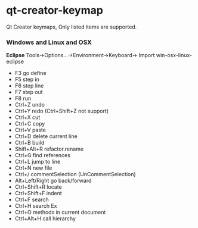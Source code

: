 # qt-creator-keymap

Qt Creator keymaps, Only listed items are supported.

### Windows and Linux and OSX
**Eclipse** Tools->Options...->Environment->Keyboard-> Import win-osx-linux-eclipse

- F3 go define
- F5 step in 
- F6 step line
- F7 step out
- F8 run
- Ctrl+Z undo
- Ctrl+Y redo (Ctrl+Shift+Z not support)
- Ctrl+X cut
- Ctrl+C copy
- Ctrl+V paste
- Ctrl+D delete current line
- Ctrl+B build
- Shift+Alt+R refactor.rename
- Ctrl+G find references
- Ctrl+L jump to line
- Ctrl+N new file
- Ctrl+/ commentSelection (UnCommentSelection)
- Alt+Left/Right go back/forward
- Ctrl+Shift+R locate
- Ctrl+Shift+F indent
- Ctrl+F search
- Ctrl+H search Ex
- Ctrl+O methods in current document
- Ctrl+Alt+H call hierarchy
